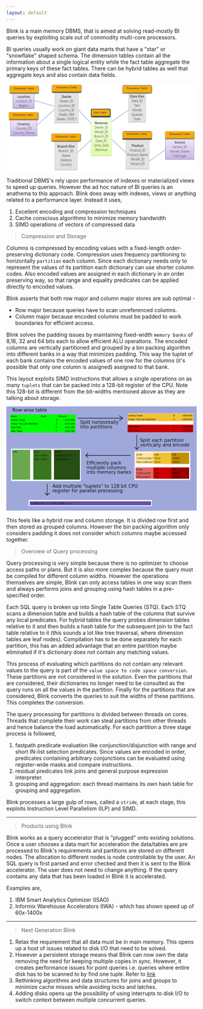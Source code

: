 ```yaml
---
layout: default
---
```



Blink is a main memory DBMS, that is aimed at solving read-mostly BI queries by exploiting scale out of commodity multi-core processors.

BI queries usually work on giant data marts that have a "star" or "snowflake" shaped schema. The dimension tables contain all the information about a single logical entity while the fact table aggregate the primary keys of these fact tables. There can be hybrid tables as well that aggregate keys and also contain data fields.

![snowflake schema](../assets/snowflake-schema.png)

Traditional DBMS's rely upon performance of indexes or materialized views to speed up queries. However the ad hoc nature of BI queries is an anathema to this approach. Blink does away with indexes, views or anything related to a performance layer. Instead it uses,

1. Excellent encoding and compression techniques
2. Cache conscious algorithms to minimize memory bandwidth
3. SIMD operations of vectors of compressed data

> Compression and Storage

Columns is compressed by encoding values with a fixed-length order-preserving dictionary code. Compression uses frequency partitioning to horizontally `partition` each column. Since each dictionary needs only to represent the values of its partition each dictionary can use shorter column codes. Also encoded values are assigned in each dictionary in an order preserving way, so that range and equality predicates can be applied directly to encoded values.

Blink asserts that both row major and column major stores are sub optimal -

* Row major because queries have to scan unreferenced columns.
* Column major because encoded columns must be padded to work boundaries for efficient access.

Blink solves the padding issues by maintaining fixed-width `memory banks` of 8,16, 32 and 64 bits each to allow efficient ALU operations. The encoded columns are vertically partitioned and grouped by a bin packing algorithm into different banks in a way that minimizes padding. This way the tuplet of each bank contains the encoded values of one row for the columns (it's possible that only one column is assigned) assigned to that bank.

This layout exploits SIMD instructions that allows a single operations on as many `tuplets` that can be packed into a 128-bit register of the CPU. Note this 128-bit is different from the bit-widths mentioned above as they are talking about storage.

![blink encoding](../assets/blink-encoding.png)

This feels like a hybrid row and column storage. It is divided row first and then stored as grouped columns. However the bin packing algorithm only considers padding it does not consider which columns maybe accessed together.

> Overview of Query processing

Query processing is very simple because there is no optimizer to choose access paths or plans. But it is also more complex because the query must be compiled for different column widths. However the operations themselves are simple, Blink can only access tables in one way scan them and always performs joins and grouping using hash tables in a pre-specified order.

Each SQL query is broken up into Single Table Queries (STQ). Each STQ scans a dimension table and builds a hash table of the columns that survive any local predicates. For hybrid tables the query probes dimension tables relative to it and then builds a hash table for the subsequent join to the fact table relative to it (this sounds a lot like tree traversal, where dimension tables are leaf nodes). Compilation has to be done separately for each partition, this has an added advantage that an entire partition maybe eliminated if it's dictionary does not contain any matching values.

This process of evaluating which partitions do not contain any relevant values to the query is part of the `value space to code space conversion`. These partitions are not considered in the solution. Even the partitions that are considered, their dictionaries no longer need to be consulted as the query runs on all the values in the partition. Finally for the partitions that are considered, Blink converts the queries to suit the widths of these partitions. This completes the conversion.

The query processing for partitions is divided between threads on cores. Threads that complete their work can steal partitions from other threads and hence balance the load automatically. For each partition a three stage process is followed,

1. fastpath predicate evaluation like conjunction/disjunction with range and short IN-list selection predicates. Since values are encoded in order, predicates containing arbitrary conjunctions can be evaluated using register-wide masks and compare instructions.
2. residual predicates link joins and general purpose expression interpreter.
3. grouping and aggregation: each thread maintains its own hash table for grouping and aggregation.

Blink processes a large gulp of rows, called a `stride`, at each stage, this exploits Instruction Level Parallelism (ILP) and SIMD.

___

> Products using Blink

Blink works as a query accelerator that is "plugged" onto existing solutions. Once a user chooses a data mart for acceleration the data/tables are pre processed to Blink's requirements and partitions are stored on different nodes. The allocation to different nodes is node controllable by the user. An SQL query is first parsed and error checked and then it is sent to the Blink accelerator. The user does not need to change anything. If the query contains any data that has been loaded in Blink it is accelerated.

Examples are,
1. IBM Smart Analytics Optimizer (ISAO)
2. Informix Warehouse Accelerators (IWA) - which has shown speed up of 60x-1400x

___

> Next Generation Blink

1. Relax the requirement that all data must be in main memory. This opens up a host of issues related to disk I/O that need to be solved.
2. However a persistent storage means that Blink can now own the data removing the need for keeping multiple copies in sync. However, it creates performance issues for point queries i.e. queries where entire disk has to be scanned to by find one tuple. Refer to [link](https://www.percona.com/blog/2008/01/18/the-trouble-with-point-queries/)
3. Rethinking algorithms and data structures for joins and groups to minimize cache misses while avoiding locks and latches.
4. Adding disks opens up the possibility of using interrupts to disk I/O to switch context between multiple concurrent queries.

